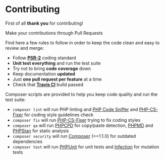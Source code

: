 # Contributing

First of all **thank you** for contributing!

Make your contributions through Pull Requests

Find here a few rules to follow in order to keep the code clean and easy to review and merge:

- Follow **[PSR-2](https://github.com/php-fig/fig-standards/blob/master/accepted/PSR-2-coding-style-guide.md)** coding standard
- **Unit test everything** and run the test suite
- Try not to bring **code coverage** down
- Keep documentation **updated**
- Just **one pull request per feature** at a time
- Check that **[Travis CI](https://travis-ci.org/phpgears/cqrs-tactician)** build passed

Composer scripts are provided to help you keep code quality and run the test suite:

- `composer lint` will run PHP linting and [PHP Code Sniffer](https://github.com/squizlabs/PHP_CodeSniffer) and [PHP-CS-Fixer](https://github.com/FriendsOfPhp/PHP-CS-Fixer) for coding style guidelines check
- `composer fix` will run [PHP-CS-Fixer](https://github.com/FriendsOfPhp/PHP-CS-Fixer) trying to fix coding styles
- `composer qa` will run [PHPCPD](https://github.com/sebastianbergmann/phpcpd) for copy/paste detection, [PHPMD](https://github.com/phpmd/phpmd) and [PHPStan](https://github.com/phpstan/phpstan) for static analysis
- `composer security` will run [Composer](https://getcomposer.org) (>=1.1.0) for outdated dependencies
- `composer test` will run [PHPUnit](https://github.com/sebastianbergmann/phpunit) for unit tests and [Infection](https://github.com/infection/infection) for mutation tests

